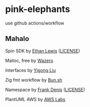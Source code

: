 # pink-elephants
use github actions/workflow 



## Mahalo

Spin SDK
 by [Ethan Lewis](https://github.com/elewis787/spin-zig) ([LICENSE](https://github.com/elewis787/spin-zig/blob/main/LICENSE))

Malloc, free
 by [Wazero](https://wazero.io/languages/zig/)

Interfaces
 by [Yigong Liu](https://github.com/yglcode/zig_interfaces)

Zig fmt workflow
 by [Bun.sh](https://github.com/oven-sh/bun/)

Namespace
 by [Frank Denis](https://github.com/jedisct1/zigly/) ([LICENSE](https://github.com/jedisct1/zigly/blob/master/LICENSE))

PlantUML AWS
 by [AWS Labs](https://github.com/awslabs/aws-icons-for-plantuml)

